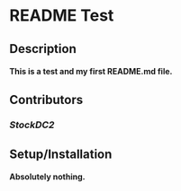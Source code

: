 # README Test

## Description
#### This is a test and my first README.md file.

## Contributors
### _**StockDC2**_

## Setup/Installation
#### Absolutely nothing.
